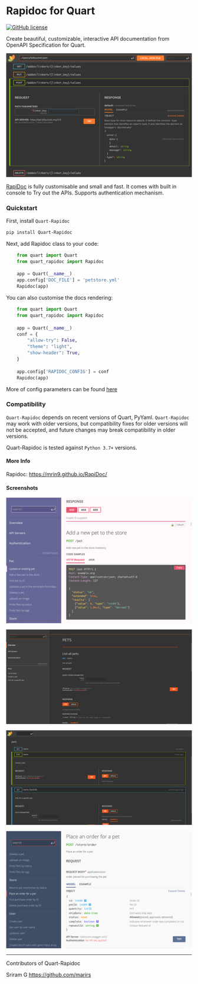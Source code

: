 # Rapidoc for Quart
[![GitHub license](https://img.shields.io/github/license/marirs/quart-rapidoc)](https://github.com/marirs/quart-rapidoc/blob/master/LICENSE)

Create beautiful, customizable, 
interactive API documentation from OpenAPI Specification for Quart.

![Rapidoc](docs/screencapture05.png)

[RapiDoc](https://mrin9.github.io/RapiDoc/) is fully customisable and small and fast.
It comes with built in console to Try out the APIs. 
Supports authentication mechanism. 

### Quickstart

First, install ``Quart-Rapidoc``

```bash
pip install Quart-Rapidoc
```

Next, add Rapidoc class to your code:
```python
    from quart import Quart
    from quart_rapidoc import Rapidoc

    app = Quart(__name__)
    app.config['DOC_FILE'] = 'petstore.yml'
    Rapidoc(app)
```

You can also customise the docs rendering:
```python
    from quart import Quart
    from quart_rapidoc import Rapidoc

    app = Quart(__name__)
    conf = {
        "allow-try": False,
        "theme": "light",
        "show-header": True,
    }

    app.config['RAPIDOC_CONFIG'] = conf            
    Rapidoc(app)
```
More of config parameters can be found [here](https://mrin9.github.io/RapiDoc/api.html#att-general)

### Compatibility

``Quart-Rapidoc`` depends on recent versions of Quart, PyYaml. 
``Quart-Rapidoc`` may work with older versions, but compatibility fixes for older versions will not be accepted, and 
future changes may break compatibility in older versions.

Quart-Rapidoc is tested against ``Python 3.7+`` versions.

#### More Info
Rapidoc: <https://mrin9.github.io/RapiDoc/>

#### Screenshots

![Rapidoc](docs/screencapture04.png)  
  
  
![Rapidoc](docs/screencapture01.png)  
  
  
![Rapidoc](docs/screencapture02.png)  
  
  
![Rapidoc](docs/screencapture03.png)  
  
  
---
Contributors of Quart-Rapidoc

Sriram G <https://github.com/marirs>
